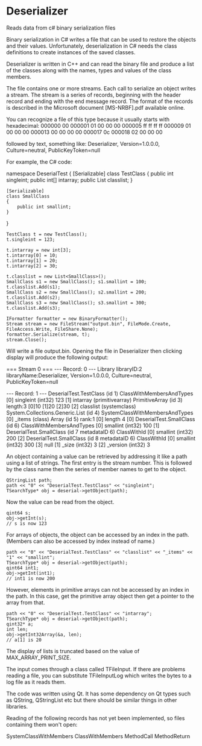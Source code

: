 # Deserializer
Reads data from c# binary serialization files

Binary serialization in C# writes a file that can be used to restore the objects and their values. Unfortunately, deserialization in C# needs the class definitions to create instances of the saved classes.

Deserializer is written in C++ and can read the binary file and produce a list of the classes along with the names, types and values of the class members.

The file contains one or more streams. Each call to serialize an object writes a stream. The stream is a series of records, beginning with the header record and ending with the end message record. The format of the records is described in the Microsoft document [MS-NRBF].pdf available online.

You can recognize a file of this type because it usually starts with hexadecimal:
000000  00 
000001  01 00 00 00 
000005  ff ff ff ff 
000009  01 00 00 00 
000013  00 00 00 00 
000017  0c 
000018  02 00 00 00

followed by text, something like: 
Deserializer, Version=1.0.0.0, Culture=neutral, PublicKeyToken=null


For example, the C# code:

namespace DeserialTest
{
    [Serializable]
    class TestClass
    {
        public int singleint;
        public int[] intarray;
        public List<SmallClass> classlist;
    }

    [Serializable]
    class SmallClass
    {
        public int smallint;
    }
}

	TestClass t = new TestClass();
	t.singleint = 123;

	t.intarray = new int[3];
	t.intarray[0] = 10;
	t.intarray[1] = 20;
	t.intarray[2] = 30;

	t.classlist = new List<SmallClass>();
	SmallClass s1 = new SmallClass(); s1.smallint = 100; t.classlist.Add(s1);
	SmallClass s2 = new SmallClass(); s2.smallint = 200; t.classlist.Add(s2);
	SmallClass s3 = new SmallClass(); s3.smallint = 300; t.classlist.Add(s3);

	IFormatter formatter = new BinaryFormatter();
	Stream stream = new FileStream("output.bin", FileMode.Create, FileAccess.Write, FileShare.None);
	formatter.Serialize(stream, t);
	stream.Close();

	
Will write a file output.bin. Opening the file in Deserializer then clicking display will produce the following output:


=== Stream 0 ===
--- Record: 0 ---
Library libraryID:2 libraryName:Deserializer, Version=1.0.0.0, Culture=neutral, PublicKeyToken=null

--- Record: 1 ---
DeserialTest.TestClass (id 1) ClassWithMembersAndTypes
   [0] singleint (int32) 123
   [1] intarray (primitivearray) PrimitiveArray (id 3) length:3
          [0]10 [1]20 [2]30
   [2] classlist (systemclass) System.Collections.Generic.List (id 4) SystemClassWithMembersAndTypes
         [0] _items (class) Array (id 5) rank:1
               [0] length 4
                  [0] DeserialTest.SmallClass (id 6) ClassWithMembersAndTypes
                        [0] smallint (int32) 100
                  [1] DeserialTest.SmallClass (id 7 metadataID 6) ClassWithId
                        [0] smallint (int32) 200
                  [2] DeserialTest.SmallClass (id 8 metadataID 6) ClassWithId
                        [0] smallint (int32) 300
                  [3] null
         [1] _size (int32) 3
         [2] _version (int32) 3

		 
   
An object containing a value can be retrieved by addressing it like a path using a list of strings. The first entry is the stream number. This is followed by the class name then the series of member names to get to the object.

    QStringList path;
    path << "0" << "DeserialTest.TestClass" << "singleint";
    TSearchType* obj = deserial->getObject(path);

Now the value can be read from the object.

	qint64 s;
	obj->getInt(s);
	// s is now 123
	
For arrays of objects, the object can be accessed by an index in the path. (Members can also be accessed by index instead of name.)

    path << "0" << "DeserialTest.TestClass" << "classlist" << "_items" << "1" << "smallint";
    TSearchType* obj = deserial->getObject(path);
	qint64 int1;
	obj->getInt(int1);
	// int1 is now 200

However, elements in primitive arrays can not be accessed by an index in the path. In this case, get the primitive array object then get a pointer to the array from that.	
	
    path << "0" << "DeserialTest.TestClass" << "intarray";
    TSearchType* obj = deserial->getObject(path);
	qint32* a;
	int len;
	obj->getInt32Array(&a, len);
	// a[1] is 20
   
   
The display of lists is truncated based on the value of MAX_ARRAY_PRINT_SIZE.

The input comes through a class called TFileInput. If there are problems reading a file, you can substitute TFileInputLog which writes the bytes to a log file as it reads them.

The code was written using Qt. It has some dependency on Qt types such as QString, QStringList etc but there should be similar things in other libraries.

Reading of the following records has not yet been implemented, so files containing them won't open:

SystemClassWithMembers
ClassWithMembers
MethodCall
MethodReturn


